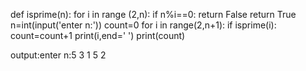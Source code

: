 def isprime(n):
    for i in range (2,n):
        if n%i==0:
            return False
        return True 
n=int(input('enter n:'))
count=0
for i in range(2,n+1):
    if isprime(i):
        count=count+1
        print(i,end=' ')
        print(count)
        
output:enter n:5
       3 1
       5 2
